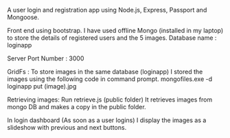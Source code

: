 A user login and registration app using Node.js, Express, Passport and Mongoose.

Front end using bootstrap.
I have used offline Mongo (installed in my laptop) to store the details of registered users and the 5 images.
Database name : loginapp

Server Port Number : 3000

GridFs : To store images in the same database (loginapp)
I stored the images using the following code in command prompt.
     mongofiles.exe -d loginapp put (image).jpg

Retrieving images:
 Run retrieve.js (public folder)
 It retrieves images from mongo DB and makes a copy in the public folder.

In login dashboard (As soon as a user logins) I display the images as a slideshow with previous and next buttons.
